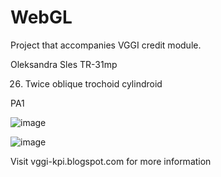 # WebGL

Project that accompanies VGGI credit module.

Oleksandra Sles TR-31mp

26. Twice oblique trochoid cylindroid

PA1
    
![image](https://github.com/oleksandrasles/WebGL/assets/93182476/5b649ef0-428f-459d-8499-5d156be3161d)

![image](https://github.com/oleksandrasles/WebGL/assets/93182476/ddd967d0-994d-439d-80c9-f44c5fbefd82)





Visit vggi-kpi.blogspot.com for more information
